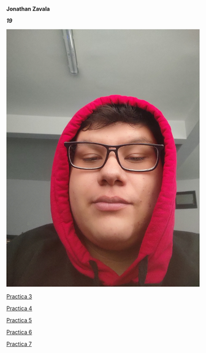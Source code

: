 **Jonathan Zavala**

**_19_**

![Mifoto](./imagenes/Yo.jpg)

[Practica 3](https://zniver4.github.io/desarrollo-web/)

[Practica 4](https://zniver4.github.io/desarrollo-web/Practica-4/index.html)

[Practica 5](https://zniver4.github.io/desarrollo-web/Practica-5/Index.html)

[Practica 6](https://zniver4.github.io/desarrollo-web/Practica-6/index.html)

[Practica 7](https://zniver4.github.io/desarrollo-web/Practica-7/index.html)